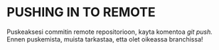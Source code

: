 
<h1> PUSHING IN TO REMOTE </h1>  

Puskeaksesi commitin remote repositorioon, kayta komentoa <em>git push.</em>  
Ennen puskemista, muista tarkastaa, etta olet oikeassa branchissa!